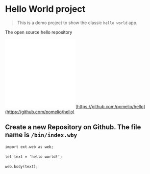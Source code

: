 # Hello World project
> This is a demo project to show the classic `hello world` app.

The open source hello repository

![github source](/public/images/github-30.png)[https://github.com/pomelio/hello](https://github.com/pomelio/hello) 

## Create a new Repository on Github. The file name is `/bin/index.wby`

```
import ext.web as web;

let text = 'hello world!';

web.body(text);

```

